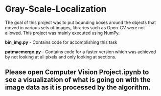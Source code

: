 # Gray-Scale-Localization


The goal of this project was to put bounding boxes around the objects that moved in various sets of images, libraries such as Open-CV were not allowed. This project was mainly executed using NumPy.

**bin_img.py** - Contains code for accomplishing this task

**patmacmerge.py** - Contains code for a faster version which was achieved by not looking at all pixels and only looking at sections.

## Please open **Computer Vision Project.ipynb** to see a visualization of what is going on with the image data as it is processed by the algorithm.
